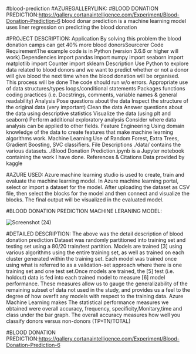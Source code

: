 #blood-prediction
#AZUREGALLERYLINK: 
#BLOOD DONATION PREDICTION:https://gallery.cortanaintelligence.com/Experiment/Blood-Donation-Prediction-6
              blood donar prediction is a machine learning model uses liner regression on predicting the blood donation

#PROJECT DESCRIPTION:
               Application By solving this problem the blood donation camps can get 40% more blood donorsSourcerer Code RequirementThe example code is in Python (version 3.6.6 
               or higher will work).Dependencies import pandas import numpy import seaborn import matplotlib import Counter import sklearn Description Use Python to explore                      data related to blood donors and we want to predict whether or not a donor will give blood the next time when the blood donation will be organised.
               This process will be done  The code should run w/o errors. Appropriate use of data structures/types loops/conditional statements Packages functions coding                          practices (i.e. Docstrings, comments, variable names & general readability) Analysis Pose questions about the data Inspect the structure of the original data                      (very important) Clean the data Answer questions about the data using descriptive statistics Visualize the data (using plt and seaborn) Perform additional                         exploratory analysis Consider where data analysis can be applied to other fields. Feature Engineering Using domain knowledge of the data to create features                         that make machine learning algorithms work. Machine Learning Use of Random Forest, Extra Trees, Gradient Boosting, SVC classifiers. File Descriptions ./data/                        contains the various datasets. ./Blood Donation Prediction.ipynb is a Jupyter notebook containing the work I have done. References & Citations
              Data provided by kaggle 

#AZURE USED:
            Azure machine learning studio is used to create, train and evaluate the machine learning model. In Azure machine learning portal, select or import a dataset for the model. After uploading the dataset as CSV file, then select the blocks for the model and then connect and visualize the blocks. The final output will be visualized in the     evaluated model.

#BLOOD DONATION PREDICTION MACHINE LERANING MODEL:

![Screenshot (24)](https://user-images.githubusercontent.com/100461900/155834252-5f9f788d-948c-48cc-9885-e206eefc894e.png)

#DETAILED DESCRIPTION:
The above was the detail description of blood donation prediction Dataset was randomly partitioned into training set and testing set using a 80/20 train/test partition. Models are trained [3] using various algorithms using the entire training set, as well as trained on each cluster generated within the training set. Each model was trained once using what is referred to as a validation-set approach where there is one training set and one test set.Once models are trained, the [5] test (i.e. holdout) data is fed into each trained model to measure [6] model performance. These measures allow us to gauge the generalizability of the remaining subset of data not used in the study, and provides us a feel to the degree of how overfit any models with respect to the training data. Azure Machine Learning makes The statistical performance measures we obtained were overall accuracy, frequency, specificity,Monitary,time and class under the bar graph. The overall accuracy measures how well you classify donors versus non-donors (TP+TN/TOTAL)

#BLOOD DONATION PREDICTION:https://gallery.cortanaintelligence.com/Experiment/Blood-Donation-Prediction-6
